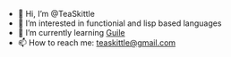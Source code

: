 - 👋 Hi, I’m @TeaSkittle
- 👀 I’m interested in functionial and lisp based languages
- 🌱 I’m currently learning [Guile](https://www.gnu.org/software/guile/)
- 📫 How to reach me: teaskittle@gmail.com

<!---
TeaSkittle/TeaSkittle is a ✨ special ✨ repository because its `README.md` (this file) appears on your GitHub profile.
You can click the Preview link to take a look at your changes.
--->
